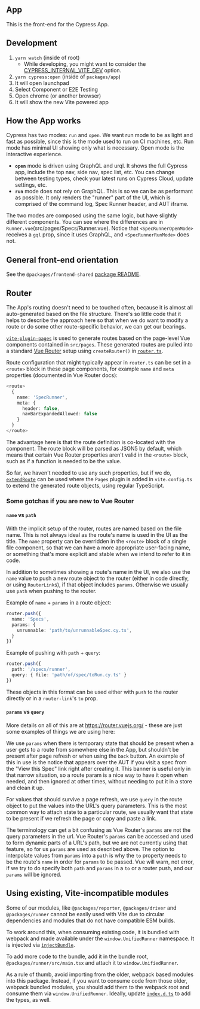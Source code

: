 ## App

This is the front-end for the Cypress App.

## Development

1. `yarn watch` (inside of root)
    * While developing, you might want to consider the [CYPRESS_INTERNAL_VITE_DEV](../../CONTRIBUTING.md#internal-vite-options) option.
2. `yarn cypress:open` (inside of `packages/app`)
3. It will open launchpad
4. Select Component or E2E Testing
5. Open chrome (or another browser)
6. It will show the new Vite powered app

## How the App works

Cypress has two modes: `run` and `open`. We want run mode to be as light and fast as possible, since this is the mode used to run on CI machines, etc. Run mode has minimal UI showing only what is necessary. Open mode is the interactive experience.

- **`open`** mode is driven using GraphQL and urql. It shows the full Cypress app, include the top nav, side nav, spec list, etc. You can change between testing types, check your latest runs on Cypress Cloud, update settings, etc.
- **`run`** mode does not rely on GraphQL. This is so we can be as performant as possible. It only renders the "runner" part of the UI, which is comprised of the command log, Spec Runner header, and AUT iframe.

The two modes are composed using the same logic, but have slightly different components. You can see where the differences are in `Runner.vue`(src/pages/Specs/Runner.vue). Notice that `<SpecRunnerOpenMode>` receives a `gql` prop, since it uses GraphQL, and `<SpecRunnerRunMode>` does not.

## General front-end orientation

See the `@packages/frontend-shared` [package README](../frontend-shared/README.md).
## Router

The App's routing doesn't need to be touched often, because it is almost all auto-generated based on the file structure. There's so little code that it helps to describe the approach here so that when we do want to modify a route or do some other route-specific behavior, we can get our bearings.

[`vite-plugin-pages`](https://github.com/hannoeru/vite-plugin-pages) is used to generate routes based on the page-level Vue components contained in `src/pages`. These generated routes are pulled into a standard [Vue Router](https://router.vuejs.org/) setup using `createRouter()` in [`router.ts`](src/router/router.ts).

Route configuration that might typically appear in `router.ts` can be set in a `<route>` block in these page components, for example `name` and `meta` properties (documented in Vue Router docs):

```ts
<route>
  {
    name: 'SpecRunner',
    meta: {
      header: false,
      navBarExpandedAllowed: false
    }
  }
</route>
```

The advantage here is that the route definition is co-located with the component. The route block will be parsed as JSON5 by default, which means that certain Vue Router properties aren't valid in the `<route>` block, such as if a function is needed to be the value. 

So far, we haven't needed to use any such properties, but if we do, [`extendRoute`](https://github.com/hannoeru/vite-plugin-pages#extendroute) can be used where the `Pages` plugin is added in `vite.config.ts` to extend the generated route objects, using regular TypeScript. 

### Some gotchas if you are new to Vue Router

#### `name` vs `path`

With the implicit setup of the router, routes are named based on the file name. This is not always ideal as the route's name is used in the UI as the title. The `name` property can be overridden in the `<route>` block of a single file component, so that we can have a more appropriate user-facing name, or something that's more explicit and stable when we intend to refer to it in code.

In addition to sometimes showing a route's name in the UI, we also use the `name` value to push a new route object to the router (either in code directly, or using `RouterLink`s), if that object includes `params`. Otherwise we usually use `path` when pushing to the router.

Example of `name` + `params` in a route object:

```ts
router.push({ 
  name: 'Specs', 
  params: {
    unrunnable: 'path/to/unrunnableSpec.cy.ts',
  } 
})    
```

Example of pushing with `path` + `query`: 

```ts
router.push({ 
  path: '/specs/runner', 
  query: { file: 'path/of/spec/toRun.cy.ts' } 
})
```

These objects in this format can be used either with `push` to the router directly or in a `router-link`'s `to` prop.

#### `params` vs `query`

More details on all of this are at https://router.vuejs.org/ - these are just some examples of things we are using here:

We use `params` when there is temporary state that should be present when a user gets to a route from somewhere else in the App, but shouldn't be present after page refresh or when using the `back` button. An example of this in use is the notice that appears over the AUT if you visit a spec from the "View this Spec" link right after creating it. This banner is useful only in that narrow situation, so a route param is a nice way to have it open when needed, and then ignored at other times, without needing to put it in a store and clean it up. 

For values that should survive a page refresh, we use `query` in the route object to put the values into the URL's query parameters. This is the most common way to attach state to a particular route, we usually want that state to be present if we refresh the page or copy and paste a link.

The terminology can get a bit confusing as Vue Router's `params` are not the query parameters in the url. Vue Router's `params` can be accessed and used to form dynamic parts of a URL's path, but we are not currently using that feature, so for us `params` are used as described above. The option to interpolate values from `params` into a `path` is why the `to` property needs to be the route's `name` in order for `params` to be passed. Vue will warn, not error, if we try to do specify both `path` and `params` in a `to` or a router push, and our `params` will be ignored.


## Using existing, Vite-incompatible modules

Some of our modules, like `@packages/reporter`, `@packages/driver` and `@packages/runner` cannot be easily
used with Vite due to circular dependencies and modules that do not have compatible ESM builds.

To work around this, when consuming existing code, it is bundled with webpack and made available under the
`window.UnifiedRunner` namespace. It is injected via [`injectBundle`](./src/runner/injectBundle.ts).

To add more code to the bundle, add it in the bundle root, `@packages/runner/src/main.tsx` and attach it to
`window.UnifiedRunner`.

As a rule of thumb, avoid importing from the older, webpack based modules into this package. Instead, if you want to consume code from those older, webpack bundled modules, you should add them to the webpack root and consume them via `window.UnifiedRunner`. Ideally, update [`index.d.ts`](./index.d.ts) to add the types, as well.



